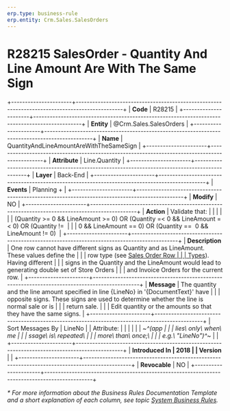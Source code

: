 ```yaml
---
erp.type: business-rule
erp.entity: Crm.Sales.SalesOrders
---
```


# R28215 SalesOrder - Quantity And Line Amount Are With The Same Sign
+----------------------+-----------------------------------------------------------------------------------------------+
| **Code**             | R28215                                                                                        |
+----------------------+-----------------------------------------------------------------------------------------------+
| **Entity**           | @Crm.Sales.SalesOrders                                                                        |
+----------------------+-----------------------------------------------------------------------------------------------+
| **Name**             | QuantityAndLineAmountAreWithTheSameSign                                                       |
+----------------------+-----------------------------------------------------------------------------------------------+
| **Attribute**        | Line.Quantity                                                                                 |
+----------------------+-----------------------------------------------------------------------------------------------+
| **Layer**            | Back-End                                                                                      |
+----------------------+-----------------------------------------------------------------------------------------------+
| **Events**           | Planning +                                                                                    |
+----------------------+-----------------------------------------------------------------------------------------------+
| **Modify**           | NO                                                                                            |
+----------------------+-----------------------------------------------------------------------------------------------+
| **Action**           | Validate that:                                                                                |
|                      |                                                                                               |
|                      | (Quantity \>= 0 && LineAmount \>= 0) OR (Quantity =\< 0 && LineAmount =\< 0) OR (Quantity !=  |
|                      | 0 && LineAmount == 0) OR (Quantity ==  0 && LineAmount != 0)                                  |
+----------------------+-----------------------------------------------------------------------------------------------+
| **Description**      | One row cannot have different signs as Quantity and as LineAmount. These values define the    |
|                      | row type (see [Sales Order Row                                                                |
|                      | Types](https://confluence.erp.net/display/techdoc/Sales+Order+Row+Types)). Having different   |
|                      | signs in the Quantity and the LineAmount would lead to generating double set of Store Orders  |
|                      | and Invoice Orders for the current row.                                                       |
+----------------------+-----------------------------------------------------------------------------------------------+
| **Message**          | The quantity and the line amount specified in line {LineNo} in \'{DocumentText}\' have        |
|                      | opposite signs. These signs are used to determine whether the line is normal sale or is       |
|                      | return sale.                                                                                  |
|                      | Edit quantity or the amounts so that they have the same signs.                                |
+----------------------+-----------------------------------------------------------------------------------------------+
| Sort Messages By     | LineNo                                                                                        |
| Attribute:           |                                                                                               |
|                      |                                                                                               |
| *~^(app              |                                                                                               |
| lies\ only\ when\ me |                                                                                               |
| ssage\ is\ repeated\ |                                                                                               |
|  more\ than\ once;\  |                                                                                               |
| e.g.\ \"LineNo\")^~* |                                                                                               |
+----------------------+-----------------------------------------------------------------------------------------------+
| **Introduced In      | 2018                                                                                          |
| Version**            |                                                                                               |
+----------------------+-----------------------------------------------------------------------------------------------+
| **Revocable**        | NO                                                                                            |
+----------------------+-----------------------------------------------------------------------------------------------+

*\* For more information about the Business Rules Documentation Template and a short explanation of each column, see
topic [System Business Rules](../templates/template-description-system-business-rules.md).*
